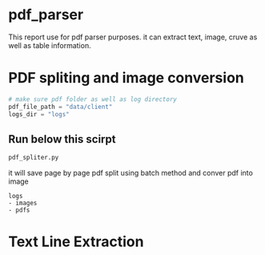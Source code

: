# pdf_parser
This report use for pdf parser purposes. it can extract text, image, cruve as well as table information.

# PDF spliting and image conversion

```py
# make sure pdf folder as well as log directory
pdf_file_path = "data/client"
logs_dir = "logs"
```
## Run below this scirpt
```py
pdf_spliter.py
```
it will save page by page pdf split using batch method and conver pdf into image
```
logs
- images
- pdfs
```

# Text Line Extraction



